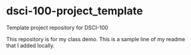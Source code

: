 # dsci-100-project_template
Template project repository for DSCI-100

This repository is for my class demo. This is a sample line of my readme that I added locally.
